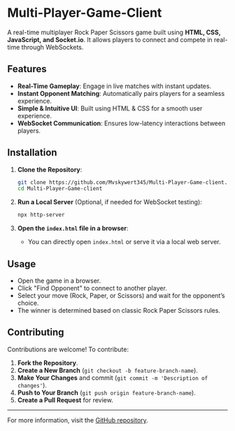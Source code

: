 # Multi-Player-Game-Client

A real-time multiplayer Rock Paper Scissors game built using **HTML, CSS, JavaScript, and Socket.io**. It allows players to connect and compete in real-time through WebSockets.

## Features

- **Real-Time Gameplay**: Engage in live matches with instant updates.
- **Instant Opponent Matching**: Automatically pairs players for a seamless experience.
- **Simple & Intuitive UI**: Built using HTML & CSS for a smooth user experience.
- **WebSocket Communication**: Ensures low-latency interactions between players.

## Installation

1. **Clone the Repository**:
   ```bash
   git clone https://github.com/Mvskywert345/Multi-Player-Game-client.git
   cd Multi-Player-Game-client
   ```

2. **Run a Local Server** (Optional, if needed for WebSocket testing):
   ```bash
   npx http-server
   ```

3. **Open the `index.html` file in a browser**:
   - You can directly open `index.html` or serve it via a local web server.

## Usage

- Open the game in a browser.
- Click "Find Opponent" to connect to another player.
- Select your move (Rock, Paper, or Scissors) and wait for the opponent’s choice.
- The winner is determined based on classic Rock Paper Scissors rules.

## Contributing

Contributions are welcome! To contribute:

1. **Fork the Repository**.
2. **Create a New Branch** (`git checkout -b feature-branch-name`).
3. **Make Your Changes** and commit (`git commit -m 'Description of changes'`).
4. **Push to Your Branch** (`git push origin feature-branch-name`).
5. **Create a Pull Request** for review.



---
For more information, visit the [GitHub repository](https://github.com/Mvskywert345/Multi-Player-Game-client).

